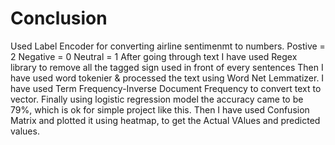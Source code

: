 # Conclusion
Used Label Encoder for converting airline sentimenmt to numbers.
Postive = 2
Negative = 0
Neutral = 1
After going through text I have used Regex library to remove all the tagged sign used in front of every sentences
Then I have used word tokenier & processed the text using Word Net Lemmatizer.
I have used Term Frequency-Inverse Document Frequency to convert text to vector.
Finally using logistic regression model the accuracy came to be 79%, which is ok for simple project like this.
Then I have used Confusion Matrix and plotted it using heatmap, to get the Actual VAlues and predicted values.
